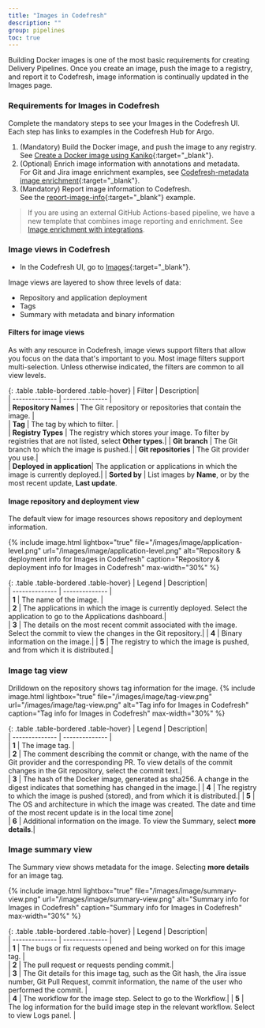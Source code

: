 ```yaml
---
title: "Images in Codefresh"
description: ""
group: pipelines
toc: true
---
```


Building Docker images is one of the most basic requirements for creating Delivery Pipelines. 
Once you create an image, push the image to a registry, and report it to Codefresh, image information is continually updated in the Images page. 

### Requirements for Images in Codefresh
Complete the mandatory steps to see your Images in the Codefresh UI. Each step has links to examples in the Codefresh Hub for Argo.  

1. (Mandatory) Build the Docker image, and push the image to any registry.  
  See [Create a Docker image using Kaniko](https://codefresh.io/argohub/workflow-template/kaniko){:target="\_blank"}.
1. (Optional) Enrich image information with annotations and metadata.  
  For Git and Jira image enrichment examples, see [Codefresh-metadata image enrichment](https://codefresh.io/argohub/workflow-template/CSDP-metadata){:target="\_blank"}.
1. (Mandatory) Report image information to Codefresh.  
  See the [report-image-info](https://github.com/codefresh-io/argo-hub/blob/main/workflows/codefresh-csdp/versions/0.0.6/docs/report-image-info.md){:target="\_blank"} example.
  
> If you are using an external GitHub Actions-based pipeline, we have a new template that combines image reporting and enrichment. See [Image enrichment with integrations]({{site.baseurl}}/docs/integrations/image-enrichment-overview/).

### Image views in Codefresh 
* In the Codefresh UI, go to [Images](https://g.codefresh.io/2.0/images){:target="\_blank"}.

Image views are layered to show three levels of data: 
* Repository and application deployment
* Tags
* Summary with metadata and binary information 

#### Filters for image views
As with any resource in Codefresh, image views support filters that allow you focus on the data that's important to you.
Most image filters support multi-selection.  Unless otherwise indicated, the filters are common to all view levels.

{: .table .table-bordered .table-hover}
|  Filter          |  Description|  
| --------------   | --------------           |  
| **Repository Names** | The Git repository or repositories that contain the image.  |                            
| **Tag**              | The tag by which to filter. |  
| **Registry Types**   | The registry which stores your image. To filter by registries that are not listed, select **Other types**.|
| **Git branch**       | The Git branch to which the image is pushed.|
| **Git repositories** | The Git provider you use.|      
| **Deployed in application**| The application or applications in which the image is currently deployed.|
| **Sorted by** | List images by **Name**, or by the most recent update, **Last update**.



#### Image repository and deployment view
The default view for image resources shows repository and deployment information.

{% include 
   image.html 
   lightbox="true" 
   file="/images/image/application-level.png" 
   url="/images/image/application-level.png" 
   alt="Repository & deployment info for Images in Codefresh" 
   caption="Repository & deployment info for Images in Codefresh"
   max-width="30%" 
   %}

{: .table .table-bordered .table-hover}
|  Legend          |  Description|  
| --------------   | --------------           |  
| **1**            | The name of the image.   |                            
| **2**            | The applications in which the image is currently deployed. Select the application to go to the Applications dashboard.|  
| **3**            | The details on the most recent commit associated with the image. Select the commit to view the changes in the Git repository.|
| **4**            | Binary information on the image.|
| **5**            | The registry to which the image is pushed, and from which it is distributed.|
                     
### Image tag view
Drilldown on the repository shows tag information for the image.
{% include 
   image.html 
   lightbox="true" 
   file="/images/image/tag-view.png" 
   url="/images/image/tag-view.png" 
   alt="Tag info for Images in Codefresh" 
   caption="Tag info for Images in Codefresh"
   max-width="30%" 
   %}

{: .table .table-bordered .table-hover}
|  Legend          |  Description|  
| --------------   | --------------           |  
| **1**                | The image tag.   |                            
| **2**                | The comment describing the commit or change, with the name of the Git provider and the corresponding PR. To view details of the commit changes in the Git repository, select the commit text.|  
| **3**                | The hash of the Docker image, generated as sha256. A change in the digest indicates that something has changed in the image.|
| **4**                | The registry to which the image is pushed (stored), and from which it is distributed.|
| **5**                | The OS and architecture in which the image was created. The date and time of the most recent update is in the local time zone|       
| **6**                | Additional information on the image. To view the Summary, select **more details**.|

###  Image summary view
The Summary view shows metadata for the image. 
Selecting **more details** for an image tag.

{% include 
   image.html 
   lightbox="true" 
   file="/images/image/summary-view.png" 
   url="/images/image/summary-view.png" 
   alt="Summary info for Images in Codefresh" 
   caption="Summary info for Images in Codefresh"
   max-width="30%" 
   %}

{: .table .table-bordered .table-hover}
|  Legend          |  Description|  
| --------------   | --------------           |  
| **1**            | The bugs or fix requests opened and being worked on for this image tag. |                            
| **2**            | The pull request or requests pending commit.|  
| **3**            | The Git details for this image tag, such as the Git hash, the Jira issue number, Git Pull Request, commit information, the name of the user who performed the commit. |       
| **4**            | The workflow for the image step. Select to go to the Workflow.| 
| **5**             | The log information for the build image step in the relevant workflow. Select to view Logs panel. |

